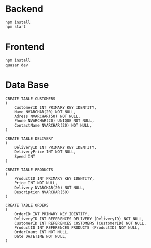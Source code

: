 # Backend

    npm install
    npm start

# Frontend

    npm install
    quasar dev

# Data Base

    CREATE TABLE CUSTOMERS
    (
        CustomerID INT PRIMARY KEY IDENTITY,
        Name NVARCHAR(20) NOT NULL,
        Adress NVARCHAR(50) NOT NULL,
        Phone NVARCHAR(20) UNIQUE NOT NULL,
        ContactName NVARCHAR(20) NOT NULL,
    )

    CREATE TABLE DELIVERY
    (
        DeliveryID INT PRIMARY KEY IDENTITY,
        DeliveryPrice INT NOT NULL,
        Speed INT
    )

    CREATE TABLE PRODUCTS
    (
        ProductID INT PRIMARY KEY IDENTITY,
        Price INT NOT NULL,
        Delivery NVARCHAR(20) NOT NULL,
        Description NVARCHAR(50)
    )

    CREATE TABLE ORDERS
    (
        OrderID INT PRIMARY KEY IDENTITY,
        DeliveryID INT REFERENCES DELIVERY (DeliveryID) NOT NULL,
        CustomerID INT REFERENCES CUSTOMERS (CustomerID) NOT NULL,
        ProductID INT REFERENCES PRODUCTS (ProductID) NOT NULL,
        OrderCount INT NOT NULL,
        Date DATETIME NOT NULL,
    )